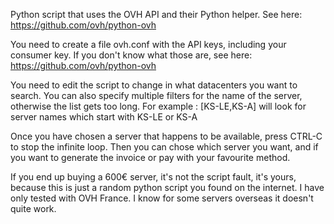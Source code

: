 Python script that uses the OVH API and their Python helper. See here: https://github.com/ovh/python-ovh

You need to create a file ovh.conf with the API keys, including your consumer key.
If you don't know what those are, see here: https://github.com/ovh/python-ovh


You need to edit the script to change in what datacenters you want to search.
You can also specify multiple filters for the name of the server, otherwise the list gets too long.
For example : [KS-LE,KS-A] will look for server names which start with KS-LE or KS-A

Once you have chosen a server that happens to be available, press CTRL-C to stop the infinite loop.
Then you can chose which server you want, and if you want to generate the invoice or pay with your favourite method.

If you end up buying a 600€ server, it's not the script fault, it's yours, because this is just a random python script you found on the internet.
I have only tested with OVH France. I know for some servers overseas it doesn't quite work.
